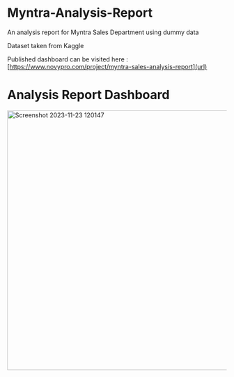 # Myntra-Analysis-Report
An analysis report for Myntra Sales Department using dummy data

Dataset taken from Kaggle

Published dashboard can be visited here : [https://www.novypro.com/project/myntra-sales-analysis-report](url)

# Analysis Report Dashboard
<img width="595" alt="Screenshot 2023-11-23 120147" src="https://github.com/anusha-adhikari/Myntra-Analysis-Report/assets/74814765/5e13cd69-1b67-4ecc-85a8-dd06d8942ce4">
